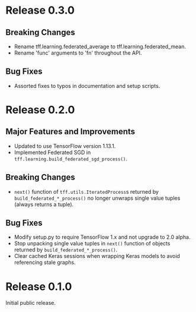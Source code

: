# Release 0.3.0

## Breaking Changes

* Rename tff.learning.federated_average to tff.learning.federated_mean.
* Rename 'func' arguments to 'fn' throughout the API.

## Bug Fixes

* Assorted fixes to typos in documentation and setup scripts.

# Release 0.2.0

## Major Features and Improvements

* Updated to use TensorFlow version 1.13.1.
* Implemented Federated SGD in `tff.learning.build_federated_sgd_process()`.

## Breaking Changes

* `next()` function of `tff.utils.IteratedProcess`s returned by `build_federated_*_process()` no longer unwraps single value tuples (always returns a tuple).

## Bug Fixes

* Modify setup.py to require TensorFlow 1.x and not upgrade to 2.0 alpha.
* Stop unpacking single value tuples in `next()` function of objects returned by `build_federated_*_process()`.
* Clear cached Keras sessions when wrapping Keras models to avoid referencing stale graphs.

# Release 0.1.0

Initial public release.
